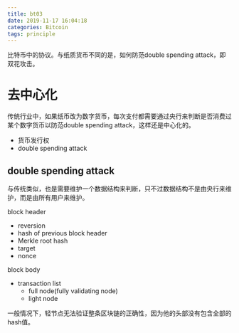 ```yaml
---
title: bt03
date: 2019-11-17 16:04:18
categories: Bitcoin
tags: principle
---
```


 比特币中的协议。与纸质货币不同的是，如何防范double spending attack，即双花攻击。

<!--more-->

# 去中心化

传统行业中，如果纸币改为数字货币，每次支付都需要通过央行来判断是否消费过某个数字货币以防范double spending attack，这样还是中心化的。



- 货币发行权
- double spending attack



## double spending attack

与传统类似，也是需要维护一个数据结构来判断，只不过数据结构不是由央行来维护，而是由所有用户来维护。

block header

- reversion
- hash of previous block header
- Merkle root hash
- target
- nonce

block body

- transaction list
  - full node(fully validating node)
  - light node

一般情况下，轻节点无法验证整条区块链的正确性，因为他的头部没有包含全部的hash值。

